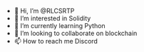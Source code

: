 - 👋 Hi, I’m @RLCSRTP
- 👀 I’m interested in Solidity
- 🌱 I’m currently learning Python
- 💞️ I’m looking to collaborate on blockchain
- 📫 How to reach me Discord

<!---
RLCSRTP/RLCSRTP is a ✨ special ✨ repository because its `README.md` (this file) appears on your GitHub profile.
You can click the Preview link to take a look at your changes.
--->
